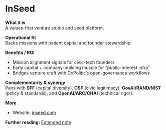 # InSeed

**What it is**  
A values-first venture studio and seed platform.

**Operational fit**  
Backs missions with patient capital and founder stewardship.

**Benefits / ROI**  
- Mission alignment signals for civic-tech founders  
- Early capital + company-building muscle for “public-interest infra”  
- Bridges venture craft with CoPolitic’s open-governance workflows

**Complementarity & synergy**  
Pairs with **SFF** (capital diversity), **OSF** (civic legitimacy), **GovAI/RAND/NIST** (policy & standards), and **OpenAI/ARC/CHAI** (technical rigor).

**More**  
- Website: [inseed.com](https://inseed.com/)

**Further reading:** [Extended note](/funders/extended/InSeed.md)
